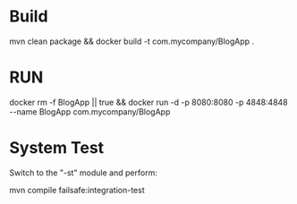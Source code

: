 # Build
mvn clean package && docker build -t com.mycompany/BlogApp .

# RUN

docker rm -f BlogApp || true && docker run -d -p 8080:8080 -p 4848:4848 --name BlogApp com.mycompany/BlogApp 

# System Test

Switch to the "-st" module and perform:

mvn compile failsafe:integration-test